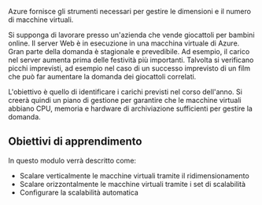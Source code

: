 Azure fornisce gli strumenti necessari per gestire le dimensioni e il numero di macchine virtuali. 

Si supponga di lavorare presso un'azienda che vende giocattoli per bambini online. Il server Web è in esecuzione in una macchina virtuale di Azure. Gran parte della domanda è stagionale e prevedibile. Ad esempio, il carico nel server aumenta prima delle festività più importanti. Talvolta si verificano picchi imprevisti, ad esempio nel caso di un successo imprevisto di un film che può far aumentare la domanda dei giocattoli correlati.

L'obiettivo è quello di identificare i carichi previsti nel corso dell'anno. Si creerà quindi un piano di gestione per garantire che le macchine virtuali abbiano CPU, memoria e hardware di archiviazione sufficienti per gestire la domanda.

## <a name="learning-objectives"></a>Obiettivi di apprendimento

In questo modulo verrà descritto come:
- Scalare verticalmente le macchine virtuali tramite il ridimensionamento
- Scalare orizzontalmente le macchine virtuali tramite i set di scalabilità
- Configurare la scalabilità automatica